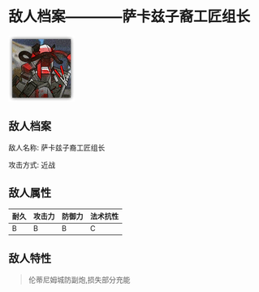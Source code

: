 # 敌人档案————萨卡兹子裔工匠组长

![萨卡兹子裔工匠组长](./eneIcons/萨卡兹子裔工匠组长.png)

## 敌人档案

敌人名称: 萨卡兹子裔工匠组长

攻击方式: 近战

## 敌人属性

| 耐久      | 攻击力  | 防御力 | 法术抗性 |
|---------|------|-----|------|
| B | B | B | C |

## 敌人特性
> 伦蒂尼姆城防副炮,损失部分充能

